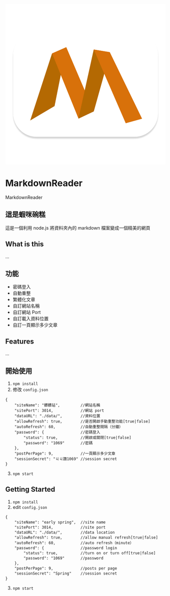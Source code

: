 <p align="center">
  <img src="https://github.com/gnehs/MarkdownReader/blob/master/icon/icon.png?raw=true">
</p>

# MarkdownReader
MarkdownReader
## 這是蝦咪碗糕
這是一個利用 node.js 將資料夾內的 markdown 檔案變成一個精美的網頁
## What is this
...
## 功能
- 密碼登入
- 自動重整
- 繁體化文章
- 自訂網站名稱
- 自訂網站 Port
- 自訂載入資料位置
- 自訂一頁顯示多少文章
## Features
...
## 開始使用
1. `npm install`
2. 修改 `config.json`
```
{
    "siteName": "髒髒站",         //網站名稱
    "sitePort": 3014,            //網站 port
    "dataURL": "./data/",        //資料位置
    "allowRefresh": true,        //是否開啟手動重整功能[true|false]
    "autoRefresh": 60,           //自動重整間隔（分鐘）
    "password": {                //密碼登入
        "status": true,          //開啟或關閉[true|false]
        "password": "1069"       //密碼
    },
    "postPerPage": 9,            //一頁顯示多少文章
    "sessionSecret": "ㄐㄐ讚1069" //session secret
}
```
3. `npm start`
## Getting Started
1.  `npm install`
2.  edit `config.json`
```
{
    "siteName": "early spring",  //site name
    "sitePort": 3014,            //site port
    "dataURL": "./data/",        //data location
    "allowRefresh": true,        //allow manual refresh[true|false]
    "autoRefresh": 60,           //auto refresh（minute）
    "password": {                //password login
        "status": true,          //turn on or turn off[true|false]
        "password": "1069"       //password
    },
    "postPerPage": 9,            //posts per page
    "sessionSecret": "Spring"    //session secret
}
```
3. `npm start`
